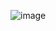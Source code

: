 ![image](https://github.com/MohammedBelfellah/todo-appfvd/assets/118396426/0b7aa28e-19a9-46d2-b42f-4b40c887e62d)
